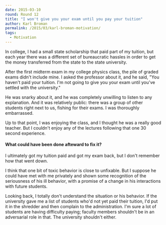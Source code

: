 ```yaml
---
date: 2015-03-10
round: Round 12
title: "I won't give you your exam until you pay your tuition"
author: Karl Broman
permalink: /2015/03/karl-broman-motivation/
tags:
  - Motivation
---
```


In college, I had a small state scholarship that paid part of my
tuition, but each year there was a different set of bureaucratic
hassles in order to get the money transferred from the state to the state
university.

After the first midterm exam in my college physics class, the pile of
graded exams didn't include mine. I asked the professor about it, and
he said, "You haven't paid your tuition. I'm not going to give you
your exam until you've settled with the university."

He was snarky about it, and he was completely unwilling to listen to
any explanation.  And it was relatively public: there was a group of
other students right next to us, fishing for their exams. I was
thoroughly embarrassed.

Up to that point, I was enjoying the class, and I thought he was a
really good teacher. But I couldn't enjoy any of the lectures
following that one 30 second experience.

#### What could have been done afteward to fix it?

I ultimately got my tuition paid and got my exam back, but I don't
remember how that went down.

I think that one bit of toxic behavior is close to unfixable. But I
suppose he could have met with me privately and shown some recognition
of the seriousness of his ill behavior, with a promise of a change in
his interactions with future students.

Looking back, I totally don't understand the situation or his
behavior.  If the university gave me a list of students who'd not yet
paid their tuition, I'd put it in the shredder and then complain to
the administration. I'm sure a lot of students are having difficulty
paying; faculty members shouldn't be in an adversarial role in
that. The university shouldn't either.
